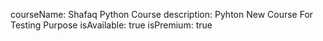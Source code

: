 courseName: Shafaq Python Course
description: Pyhton New Course For Testing Purpose
isAvailable: true
isPremium: true
